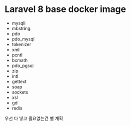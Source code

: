 # Laravel 8 base docker image

- mysqli
- mbstring
- pdo
- pdo_mysql
- tokenizer
- xml
- pcntl
- bcmath
- pdo_pgsql
- zip
- intl
- gettext
- soap
- sockets
- xsl
- gd
- redis

우선 다 넣고 필요없는건 뺄 계획
